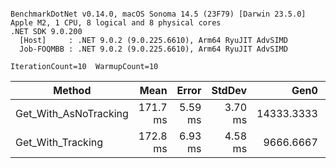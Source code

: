 ```

BenchmarkDotNet v0.14.0, macOS Sonoma 14.5 (23F79) [Darwin 23.5.0]
Apple M2, 1 CPU, 8 logical and 8 physical cores
.NET SDK 9.0.200
  [Host]     : .NET 9.0.2 (9.0.225.6610), Arm64 RyuJIT AdvSIMD
  Job-FOQMBB : .NET 9.0.2 (9.0.225.6610), Arm64 RyuJIT AdvSIMD

IterationCount=10  WarmupCount=10  

```
| Method                | Mean     | Error   | StdDev  | Gen0       | Gen1      | Gen2      | Allocated |
|---------------------- |---------:|--------:|--------:|-----------:|----------:|----------:|----------:|
| Get_With_AsNoTracking | 171.7 ms | 5.59 ms | 3.70 ms | 14333.3333 | 5333.3333 | 2000.0000 | 103.69 MB |
| Get_With_Tracking     | 172.8 ms | 6.93 ms | 4.58 ms |  9666.6667 |  333.3333 |         - |  78.67 MB |
